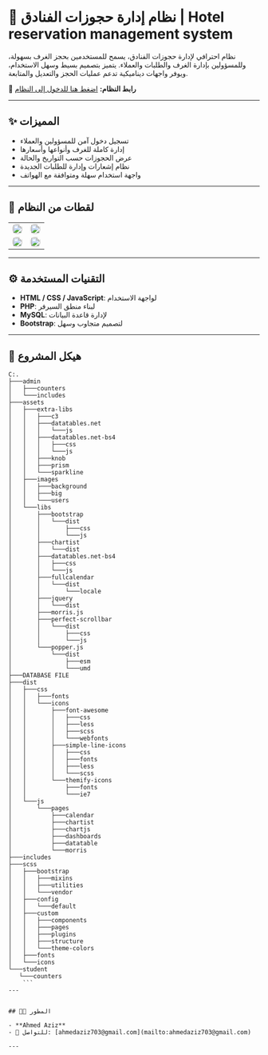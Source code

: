# 🏨 نظام إدارة حجوزات الفنادق | Hotel reservation management system

نظام احترافي لإدارة حجوزات الفنادق، يسمح للمستخدمين بحجز الغرف بسهولة، وللمسؤولين بإدارة الغرف والطلبات والعملاء. يتميز بتصميم بسيط وسهل الاستخدام، ويوفر واجهات ديناميكية تدعم عمليات الحجز والتعديل والمتابعة.

🔗 **رابط النظام:** [اضغط هنا للدخول إلى النظام](https://ahmedazizalrages.kesug.com/hotel)

---

## ✨ المميزات

- تسجيل دخول آمن للمسؤولين والعملاء
- إدارة كاملة للغرف وأنواعها وأسعارها
- عرض الحجوزات حسب التواريخ والحالة
- نظام إشعارات وإدارة للطلبات الجديدة
- واجهة استخدام سهلة ومتوافقة مع الهواتف

---

## 📸 لقطات من النظام

<table>
  <tr>
    <td>
      <a href="https://postimg.cc/mz3X9mTd">
        <img src="https://i.postimg.cc/k4zkkHzd/image.png" width="100%" style="border-radius: 8px;">
      </a>
    </td>
    <td>
      <a href="https://postimg.cc/6T0b5bjq">
        <img src="https://i.postimg.cc/sDFkmt5Y/image.png" width="100%" style="border-radius: 8px;">
      </a>
    </td>
  </tr>
  <tr>
    <td>
      <a href="https://postimg.cc/5j1kJWmD">
        <img src="https://i.postimg.cc/v86RWQx8/image.png" width="100%" style="border-radius: 8px;">
      </a>
    </td>
    <td>
      <a href="https://postimg.cc/6ypj7Vg0">
        <img src="https://i.postimg.cc/GhkZ5qjZ/image.png" width="100%" style="border-radius: 8px;">
      </a>
    </td>
  </tr>
</table>

---

## ⚙️ التقنيات المستخدمة

- **HTML / CSS / JavaScript**: لواجهة الاستخدام
- **PHP**: لبناء منطق السيرفر
- **MySQL**: لإدارة قاعدة البيانات
- **Bootstrap**: لتصميم متجاوب وسهل

---

## 📁 هيكل المشروع

 ```
C:.
├───admin
│   ├───counters
│   └───includes
├───assets
│   ├───extra-libs
│   │   ├───c3
│   │   ├───datatables.net
│   │   │   └───js
│   │   ├───datatables.net-bs4
│   │   │   ├───css
│   │   │   └───js
│   │   ├───knob
│   │   ├───prism
│   │   └───sparkline
│   ├───images
│   │   ├───background
│   │   ├───big
│   │   └───users
│   └───libs
│       ├───bootstrap
│       │   └───dist
│       │       ├───css
│       │       └───js
│       ├───chartist
│       │   └───dist
│       ├───datatables.net-bs4
│       │   ├───css
│       │   └───js
│       ├───fullcalendar
│       │   └───dist
│       │       └───locale
│       ├───jquery
│       │   └───dist
│       ├───morris.js
│       ├───perfect-scrollbar
│       │   └───dist
│       │       ├───css
│       │       └───js
│       └───popper.js
│           └───dist
│               ├───esm
│               └───umd
├───DATABASE FILE
├───dist
│   ├───css
│   │   ├───fonts
│   │   └───icons
│   │       ├───font-awesome
│   │       │   ├───css
│   │       │   ├───less
│   │       │   ├───scss
│   │       │   └───webfonts
│   │       ├───simple-line-icons
│   │       │   ├───css
│   │       │   ├───fonts
│   │       │   ├───less
│   │       │   └───scss
│   │       └───themify-icons
│   │           ├───fonts
│   │           └───ie7
│   └───js
│       └───pages
│           ├───calendar
│           ├───chartist
│           ├───chartjs
│           ├───dashboards
│           ├───datatable
│           └───morris
├───includes
├───scss
│   ├───bootstrap
│   │   ├───mixins
│   │   ├───utilities
│   │   └───vendor
│   ├───config
│   │   └───default
│   ├───custom
│   │   ├───components
│   │   ├───pages
│   │   ├───plugins
│   │   ├───structure
│   │   └───theme-colors
│   ├───fonts
│   └───icons
└───student
    └───counters
     ```
---


## 🧑‍💻 المطور

- **Ahmed Aziz**
- 📧 للتواصل: [ahmedaziz703@gmail.com](mailto:ahmedaziz703@gmail.com)

---
